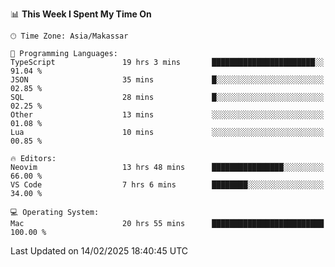 <!--START_SECTION:waka-->
📊 **This Week I Spent My Time On** 

```text
🕑︎ Time Zone: Asia/Makassar

💬 Programming Languages: 
TypeScript               19 hrs 3 mins       ███████████████████████░░   91.04 % 
JSON                     35 mins             █░░░░░░░░░░░░░░░░░░░░░░░░   02.85 % 
SQL                      28 mins             █░░░░░░░░░░░░░░░░░░░░░░░░   02.25 % 
Other                    13 mins             ░░░░░░░░░░░░░░░░░░░░░░░░░   01.08 % 
Lua                      10 mins             ░░░░░░░░░░░░░░░░░░░░░░░░░   00.85 % 

🔥 Editors: 
Neovim                   13 hrs 48 mins      ████████████████░░░░░░░░░   66.00 % 
VS Code                  7 hrs 6 mins        ████████░░░░░░░░░░░░░░░░░   34.00 % 

💻 Operating System: 
Mac                      20 hrs 55 mins      █████████████████████████   100.00 % 
```


 Last Updated on 14/02/2025 18:40:45 UTC
<!--END_SECTION:waka-->
